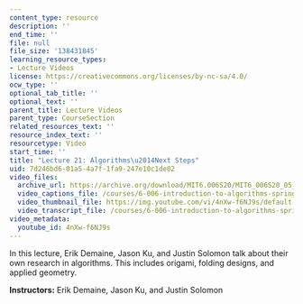 ```yaml
---
content_type: resource
description: ''
end_time: ''
file: null
file_size: '138431845'
learning_resource_types:
- Lecture Videos
license: https://creativecommons.org/licenses/by-nc-sa/4.0/
ocw_type: ''
optional_tab_title: ''
optional_text: ''
parent_title: Lecture Videos
parent_type: CourseSection
related_resources_text: ''
resource_index_text: ''
resourcetype: Video
start_time: ''
title: "Lecture 21: Algorithms\u2014Next Steps"
uid: 7d246bd6-01a5-4a7f-1fa9-247e10c1de02
video_files:
  archive_url: https://archive.org/download/MIT6.006S20/MIT6_006S20_05_12_Lecture_21_300k.mp4
  video_captions_file: /courses/6-006-introduction-to-algorithms-spring-2020/72551ff938a456758e4997e6d06c21bc_4nXw-f6NJ9s.vtt
  video_thumbnail_file: https://img.youtube.com/vi/4nXw-f6NJ9s/default.jpg
  video_transcript_file: /courses/6-006-introduction-to-algorithms-spring-2020/18fd1dcb60d70b3c458899ad35187f56_4nXw-f6NJ9s.pdf
video_metadata:
  youtube_id: 4nXw-f6NJ9s
---
```


In this lecture, Erik Demaine, Jason Ku, and Justin Solomon talk about their own research in algorithms. This includes origami, folding designs, and applied geometry.

**Instructors:** Erik Demaine, Jason Ku, and Justin Solomon

